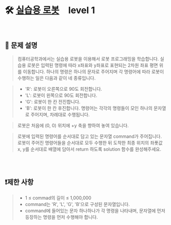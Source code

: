 <br>

# 🛠️ [실습용 로봇](https://campus.programmers.co.kr/tryouts/175743/challenges?language=python3)　level 1

<br>

## 📖 문제 설명
> 컴퓨터공학과에서는 실습용 로봇을 이용해서 로봇 프로그래밍을 학습합니다. 실습용 로봇은 입력된 명령에 따라 x좌표와 y좌표로 표현되는 2차원 좌표 평면 위를 이동합니다. 하나의 명령은 하나의 문자로 주어지며 각 명령어에 따라 로봇이 수행하는 일은 다음과 같이 네 종류입니다.

> - 'R': 로봇이 오른쪽으로 90도 회전합니다.
> - 'L': 로봇이 왼쪽으로 90도 회전합니다.
> - 'G': 로봇이 한 칸 전진합니다.
> - 'B': 로봇이 한 칸 후진합니다.
> 명령어는 각각의 명령들이
모인 하나의 문자열로 주어지며, 차례대로 수행됩니다.

> 로봇은 처음에 (0, 0) 위치에 +y 축을 향하여 놓여 있습니다.

> 로봇에 입력된 명령어를 순서대로 담고 있는 문자열 command가 주어집니다. 로봇이 주어진 명령어들을 순서대로 모두 수행한 뒤 도착한 최종 위치의 좌푯값 x, y를 순서대로 배열에 담아서 return 하도록 solution 함수를 완성해주세요.
> 
<br><br>

## ❗제한 사항
> - 1 ≤ commad의 길이 ≤ 1,000,000
> - command는 'R', 'L', 'G', 'B'으로 구성된 문자열입니다.
> - command에 들어있는 문자 하나하나가 각 명령을 나타내며, 문자열에 먼저 등장하는 명령을 먼저 수행해야 합니다.
> 
<br><br>

<!-- <details>

  <summary> 
  
  ## 🎈 참고
  </summary>
  <br>

## 📄 로직
> 

<br>

</details>

<br><br> -->
